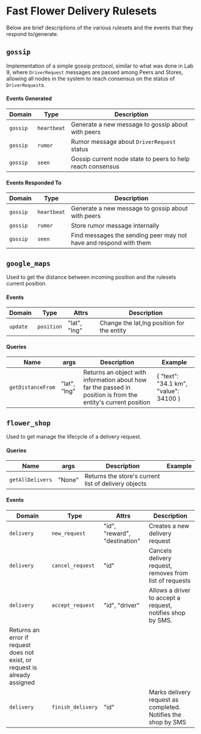 # Fast Flower Delivery Rulesets
Below are brief descriptions of the various rulesets and the events that they respond to/generate.

## `gossip` 
Implementation of a simple gossip protocol, similar to what was done in Lab 9,  where 
`DriverRequest` messages are passed among Peers and Stores, allowing all nodes in the system to 
reach consensus on the status of `DriverRequest`s.

#### Events Generated
| Domain | Type | Description |
|--------|------|-------------|
| `gossip` | `heartbeat` | Generate a new message to gossip about with peers |
| `gossip` | `rumor` | Rumor message about `DriverRequest` status |
| `gossip` | `seen` | Gossip current node state to peers to help reach consensus |

#### Events Responded To
| Domain | Type | Description |
|--------|------|-------------|
| `gossip` | `heartbeat` | Generate a new message to gossip about with peers |
| `gossip` | `rumor` | Store rumor message internally |
| `gossip` | `seen` | Find messages the sending peer may not have and respond with them |


## `google_maps` 
Used to get the distance between incoming position and the rulesets current position.

#### Events 
| Domain | Type | Attrs | Description |
|--------|------|-------|-------------|
| `update` | `position` | "lat", "lng" | Change the lat,lng position for the entity |

#### Queries
| Name | args | Description | Example |
|--------|------|-------------|------|
| `getDistanceFrom` | "lat", "lng" | Returns an object with information about how far the passed in position is from the entity's current position | { "text": "34.1 km", "value": 34100 }

## `flower_shop` 
Used to get manage the lifecycle of a delivery request.

#### Queries
| Name | args | Description | Example |
|--------|------|-------------|------|
| `getAllDelivers` | "None" | Returns the store's current list of delivery objects

#### Events 
| Domain | Type | Attrs | Description |
|--------|------|-------|-------------|
| `delivery` | `new_request` | "id", "reward", "destination" | Creates a new delivery request |
| `delivery` | `cancel_request` | "id" | Cancels delivery request, removes from list of requests |
| `delivery` | `accept_request` | "id", "driver" | Allows a driver to accept a request, notifies shop by SMS.
Returns an error if request does not exist, or request is already assigned |
| `delivery` | `finish_delivery` | "id" | Marks delivery request as completed. Notifies the shop by SMS |


